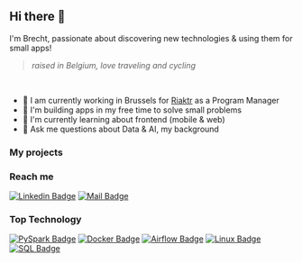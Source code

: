 ## Hi there 👋
I'm Brecht, passionate about discovering new technologies & using them for small apps!
> *raised in Belgium, love traveling and cycling*
<br>


- 👔 I am currently working in Brussels for [Riaktr](https://www.riaktr.com/) as a Program Manager
- 🤝 I'm building apps in my free time to solve small problems
- 🌱 I'm currently learning about frontend (mobile & web)
- 💬 Ask me questions about Data & AI, my background


### My projects


### Reach me
[![Linkedin Badge](https://img.shields.io/badge/-Brecht_Seuntjens-0e76a8?style=flat&labelColor=0e76a8&logo=linkedin&logoColor=white)](www.linkedin.com/in/brecht-seuntjens) 
[![Mail Badge](https://img.shields.io/badge/-brecht.seuntjens-c0392b?style=flat&labelColor=c0392b&logo=gmail&logoColor=white)](mailto:brecht.seuntjens@gmail.com)


### Top Technology
[![PySpark Badge](https://img.shields.io/badge/-PySPark-green?style=for-the-badge&labelColor=black&logo=apachespark&logoColor=white)](#)
[![Docker Badge](https://img.shields.io/badge/-Docker-green?style=for-the-badge&labelColor=black&logo=Docker&logoColor=white)](#) 
[![Airflow Badge](https://img.shields.io/badge/-Airflow-green?style=for-the-badge&labelColor=black&logo=apacheairflow&logoColor=white)](#) 
[![Linux Badge](https://img.shields.io/badge/-Linux-green?style=for-the-badge&labelColor=black&logo=Linux&logoColor=white)](#) \
[![SQL Badge](https://img.shields.io/badge/-SQL-red?style=for-the-badge&labelColor=black&logo=SQLite&logoColor=white)](#) 
